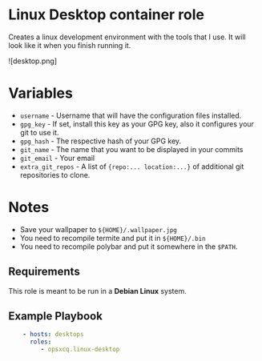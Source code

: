 # Linux Desktop container role

Creates a linux development environment with the tools that I use. It will look
like it when you finish running it.

![desktop.png]

# Variables

 - `username` - Username that will have the configuration files installed.
 - `gpg_key` - If set, install this key as your GPG key, also it configures your
   git to use it.
 - `gpg_hash` - The respective hash of your GPG key.
 - `git_name` - The name that you want to be displayed in your commits
 - `git_email` - Your email
 - `extra_git_repos` - A list of `{repo:... location:...}` of additional git
   repositories to clone.
 
# Notes

- Save your wallpaper to `${HOME}/.wallpaper.jpg`
- You need to recompile termite and put it in `${HOME}/.bin`
- You need to recompile polybar and put it somewhere in the `$PATH`.

## Requirements

This role is meant to be run in a **Debian Linux** system.

## Example Playbook


```yaml
    - hosts: desktops
      roles:
         - opsxcq.linux-desktop
```
